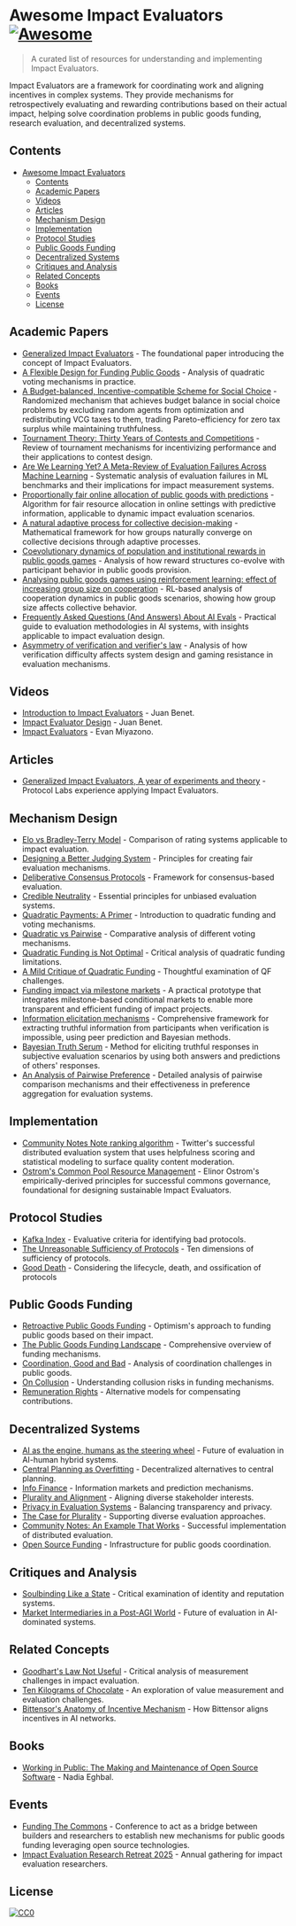# Awesome Impact Evaluators [![Awesome](https://awesome.re/badge-flat2.svg)](https://awesome.re)

> A curated list of resources for understanding and implementing Impact Evaluators.

Impact Evaluators are a framework for coordinating work and aligning incentives in complex systems. They provide mechanisms for retrospectively evaluating and rewarding contributions based on their actual impact, helping solve coordination problems in public goods funding, research evaluation, and decentralized systems.

## Contents

- [Awesome Impact Evaluators ](#awesome-impact-evaluators-)
  - [Contents](#contents)
  - [Academic Papers](#academic-papers)
  - [Videos](#videos)
  - [Articles](#articles)
  - [Mechanism Design](#mechanism-design)
  - [Implementation](#implementation)
  - [Protocol Studies](#protocol-studies)
  - [Public Goods Funding](#public-goods-funding)
  - [Decentralized Systems](#decentralized-systems)
  - [Critiques and Analysis](#critiques-and-analysis)
  - [Related Concepts](#related-concepts)
  - [Books](#books)
  - [Events](#events)
  - [License](#license)

## Academic Papers

- [Generalized Impact Evaluators](https://research.protocol.ai/publications/generalized-impact-evaluators/ngwhitepaper2.pdf) - The foundational paper introducing the concept of Impact Evaluators.
- [A Flexible Design for Funding Public Goods](https://arxiv.org/pdf/1809.06421) - Analysis of quadratic voting mechanisms in practice.
- [A Budget-balanced, Incentive-compatible Scheme for Social Choice](https://infoscience.epfl.ch/server/api/core/bitstreams/e929c9a6-d7d4-453b-a200-20ad93b64052/content) - Randomized mechanism that achieves budget balance in social choice problems by excluding random agents from optimization and redistributing VCG taxes to them, trading Pareto-efficiency for zero tax surplus while maintaining truthfulness.
- [Tournament Theory: Thirty Years of Contests and Competitions](https://www.researchgate.net/publication/275441821_Tournament_Theory_Thirty_Years_of_Contests_and_Competitions) - Review of tournament mechanisms for incentivizing performance and their applications to contest design.
- [Are We Learning Yet? A Meta-Review of Evaluation Failures Across Machine Learning](https://datasets-benchmarks-proceedings.neurips.cc/paper_files/paper/2021/file/757b505cfd34c64c85ca5b5690ee5293-Paper-round2.pdf) - Systematic analysis of evaluation failures in ML benchmarks and their implications for impact measurement systems.
- [Proportionally fair online allocation of public goods with predictions](https://dl.acm.org/doi/abs/10.24963/ijcai.2023/3) - Algorithm for fair resource allocation in online settings with predictive information, applicable to dynamic impact evaluation scenarios.
- [A natural adaptive process for collective decision-making](https://onlinelibrary.wiley.com/doi/10.3982/TE5380) - Mathematical framework for how groups naturally converge on collective decisions through adaptive processes.
- [Coevolutionary dynamics of population and institutional rewards in public goods games](https://www.sciencedirect.com/science/article/pii/S095741742302081X) - Analysis of how reward structures co-evolve with participant behavior in public goods provision.
- [Analysing public goods games using reinforcement learning: effect of increasing group size on cooperation](https://royalsocietypublishing.org/doi/10.1098/rsos.241195) - RL-based analysis of cooperation dynamics in public goods scenarios, showing how group size affects collective behavior.
- [Frequently Asked Questions (And Answers) About AI Evals](https://hamel.dev/blog/posts/evals-faq/) - Practical guide to evaluation methodologies in AI systems, with insights applicable to impact evaluation design.
- [Asymmetry of verification and verifier's law](https://www.jasonwei.net/blog/asymmetry-of-verification-and-verifiers-law) - Analysis of how verification difficulty affects system design and gaming resistance in evaluation mechanisms.

## Videos

- [Introduction to Impact Evaluators](https://youtu.be/TdDHWv00Z4E) - Juan Benet.
- [Impact Evaluator Design](https://youtu.be/1soPQ31ZHkQ) - Juan Benet.
- [Impact Evaluators](https://youtu.be/dpLtrugjfMc) - Evan Miyazono.

## Articles

- [Generalized Impact Evaluators, A year of experiments and theory](https://research.protocol.ai/blog/2023/generalized-impact-evaluators-a-year-of-experiments-and-theory/) - Protocol Labs experience applying Impact Evaluators.

## Mechanism Design

- [Elo vs Bradley-Terry Model](https://www.keiruaprod.fr/blog/2021/06/02/elo-vs-bradley-terry-model.html) - Comparison of rating systems applicable to impact evaluation.
- [Designing a Better Judging System](https://anishathalye.com/designing-a-better-judging-system/) - Principles for creating fair evaluation mechanisms.
- [Deliberative Consensus Protocols](https://jonathanwarden.com/deliberative-consensus-protocols/) - Framework for consensus-based evaluation.
- [Credible Neutrality](https://balajis.com/p/credible-neutrality) - Essential principles for unbiased evaluation systems.
- [Quadratic Payments: A Primer](https://vitalik.eth.limo/general/2019/12/07/quadratic.html) - Introduction to quadratic funding and voting mechanisms.
- [Quadratic vs Pairwise](https://blog.zaratan.world/p/quadratic-v-pairwise) - Comparative analysis of different voting mechanisms.
- [Quadratic Funding is Not Optimal](https://jonathanwarden.com/quadratic-funding-is-not-optimal/) - Critical analysis of quadratic funding limitations.
- [A Mild Critique of Quadratic Funding](https://kronosapiens.github.io/blog/2019/12/13/mild-critique-qf.html) - Thoughtful examination of QF challenges.
- [Funding impact via milestone markets](https://docs.fileverse.io/0x0D97273dee4D1010321f9eBa2e9eaB135C17D6dE/0#key=5GgcacTDy2h1QwWV9vJqGD-YzwomzuIOueMACpjghbJLxfG3ZqbWl1qDC1Le04uR) - A practical prototype that integrates milestone-based conditional markets to enable more transparent and efficient funding of impact projects.
- [Information elicitation mechanisms](https://jonathanwarden.com/information-elicitation-mechanisms/) - Comprehensive framework for extracting truthful information from participants when verification is impossible, using peer prediction and Bayesian methods.
- [Bayesian Truth Serum](https://www.science.org/doi/10.1126/science.1102081) - Method for eliciting truthful responses in subjective evaluation scenarios by using both answers and predictions of others' responses.
- [An Analysis of Pairwise Preference](https://papers.ssrn.com/sol3/papers.cfm?abstract_id=3359677) - Detailed analysis of pairwise comparison mechanisms and their effectiveness in preference aggregation for evaluation systems.

## Implementation

- [Community Notes Note ranking algorithm](https://communitynotes.x.com/guide/en/under-the-hood/ranking-notes) - Twitter's successful distributed evaluation system that uses helpfulness scoring and statistical modeling to surface quality content moderation.
- [Ostrom's Common Pool Resource Management](https://earthbound.report/2018/01/15/elinor-ostroms-8-rules-for-managing-the-commons/) - Elinor Ostrom's empirically-derived principles for successful commons governance, foundational for designing sustainable Impact Evaluators.

## Protocol Studies

- [Kafka Index](https://summerofprotocols.com/wp-content/uploads/2024/04/Kafka-Index-Nadia-Asparouhova-1.pdf) - Evaluative criteria for identifying bad protocols.
- [The Unreasonable Sufficiency of Protocols](https://summerofprotocols.com/the-unreasonable-sufficiency-of-protocols-web) - Ten dimensions of sufficiency of protocols.
- [Good Death](https://summerofprotocols.com/research/good-death) - Considering the lifecycle, death, and ossification of protocols

## Public Goods Funding

- [Retroactive Public Goods Funding](https://medium.com/ethereum-optimism/retroactive-public-goods-funding-33c9b7d00f0c) - Optimism's approach to funding public goods based on their impact.
- [The Public Goods Funding Landscape](https://splittinginfinity.substack.com/p/the-public-goods-funding-landscape) - Comprehensive overview of funding mechanisms.
- [Coordination, Good and Bad](https://vitalik.eth.limo/general/2020/09/11/coordination.html) - Analysis of coordination challenges in public goods.
- [On Collusion](https://vitalik.eth.limo/general/2019/04/03/collusion.html) - Understanding collusion risks in funding mechanisms.
- [Remuneration Rights](https://openrevolution.net/remuneration-rights) - Alternative models for compensating contributions.

## Decentralized Systems

- [AI as the engine, humans as the steering wheel](https://vitalik.eth.limo/general/2025/02/28/aihumans.html) - Future of evaluation in AI-human hybrid systems.
- [Central Planning as Overfitting](https://vitalik.eth.limo/general/2018/11/25/central_planning.html) - Decentralized alternatives to central planning.
- [Info Finance](https://vitalik.eth.limo/general/2024/11/09/infofinance.html) - Information markets and prediction mechanisms.
- [Plurality and Alignment](https://vitalik.eth.limo/general/2024/09/28/alignment.html) - Aligning diverse stakeholder interests.
- [Privacy in Evaluation Systems](https://vitalik.eth.limo/general/2025/04/14/privacy.html) - Balancing transparency and privacy.
- [The Case for Plurality](https://vitalik.eth.limo/general/2024/08/21/plurality.html) - Supporting diverse evaluation approaches.
- [Community Notes: An Example That Works](https://vitalik.eth.limo/general/2023/08/16/communitynotes.html) - Successful implementation of distributed evaluation.
- [Open Source Funding](https://vitalik.eth.limo/general/2025/03/29/pubos.html) - Infrastructure for public goods coordination.

## Critiques and Analysis

- [Soulbinding Like a State](https://newsletter.squishy.computer/p/soulbinding-like-a-state) - Critical examination of identity and reputation systems.
- [Market Intermediaries in a Post-AGI World](https://meaningalignment.substack.com/p/market-intermediaries-a-post-agi) - Future of evaluation in AI-dominated systems.

## Related Concepts

- [Goodhart's Law Not Useful](https://commoncog.com/goodharts-law-not-useful/) - Critical analysis of measurement challenges in impact evaluation.
- [Ten Kilograms of Chocolate](https://medium.com/@florian_32814/ten-kilograms-of-chocolate-75c4fa3492b6) - An exploration of value measurement and evaluation challenges.
- [Bittensor's Anatomy of Incentive Mechanism](https://docs.bittensor.com/learn/anatomy-of-incentive-mechanism) - How Bittensor aligns incentives in AI networks.

## Books

- [Working in Public: The Making and Maintenance of Open Source Software](https://press.stripe.com/working-in-public) - Nadia Eghbal.

## Events

- [Funding The Commons](https://www.fundingthecommons.io/) - Conference to act as a bridge between builders and researchers to establish new mechanisms for public goods funding leveraging open source technologies.
- [Impact Evaluation Research Retreat 2025](https://www.researchretreat.org/ierr-2025/) - Annual gathering for impact evaluation researchers.

## License

[![CC0](https://mirrors.creativecommons.org/presskit/buttons/88x31/svg/cc-zero.svg)](https://creativecommons.org/publicdomain/zero/1.0)
